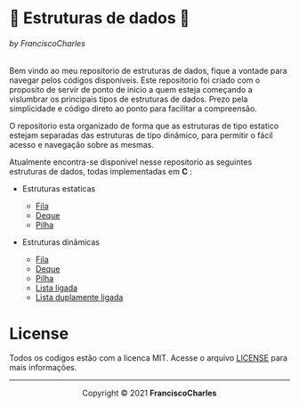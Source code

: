 <p align="center">
  <h1> 🎲 Estruturas de dados 🎲</h1>
  <h6>by <i>FranciscoCharles</i></h6>
</p>

Bem vindo ao meu repositorio de estruturas de dados, fique a vontade para navegar pelos códigos disponiveis. Este repositorio foi criado com o proposito de servir de ponto de inicio a quem esteja começando a vislumbrar os principais tipos de estruturas de dados. Prezo pela simplicidade e código direto ao ponto para facilitar a compreensão.

O repositorio esta organizado de forma que as estruturas de tipo estatico estejam separadas das estruturas de tipo dinâmico, para permitir o fácil acesso e navegação sobre as mesmas.

Atualmente encontra-se disponivel nesse repositorio as seguintes estruturas de dados, todas implementadas em **C** :

- Estruturas estaticas
  + [Fila](static-structures/queue/)
  + [Deque](static-structures/deque/)
  + [Pilha](static-structures/stack/)

- Estruturas dinâmicas
  + [Fila](dynamic-structures/queue/)
  + [Deque](dynamic-structures/deque/)
  + [Pilha](dynamic-structures/stack/)
  + [Lista ligada](dynamic-structures/linked-list/)
  + [Lista duplamente ligada](dynamic-structures/double-linked-list/)

# **License**

Todos os codigos estão com a licenca MIT. Acesse o arquivo [LICENSE](LICENSE) para mais informações.

---

<p align="center">
    Copyright © 2021 <b>FranciscoCharles</b>
</p>

